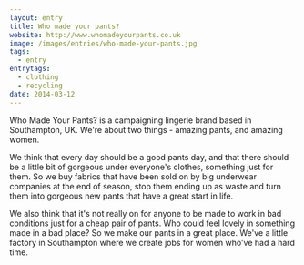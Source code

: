 ```yaml
---
layout: entry
title: Who made your pants?
website: http://www.whomadeyourpants.co.uk
image: /images/entries/who-made-your-pants.jpg
tags:
  - entry
entrytags:
  - clothing
  - recycling
date: 2014-03-12
---
```


Who Made Your Pants? is a campaigning lingerie brand based in Southampton, UK. We're about two things - amazing pants, and amazing women.

We think that every day should be a good pants day, and that there should be a little bit of gorgeous under everyone's clothes, something just for them. So we buy fabrics that have been sold on by big underwear companies at the end of season, stop them ending up as waste and turn them into gorgeous new pants that have a great start in life.

We also think that it's not really on for anyone to be made to work in bad conditions just for a cheap pair of pants. Who could feel lovely in something made in a bad place? So we make our pants in a great place. We've a little factory in Southampton where we create jobs for women who've had a hard time.